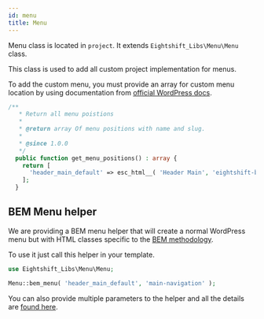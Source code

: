 ```yaml
---
id: menu
title: Menu
---
```


Menu class is located in `project`. It extends `Eightshift_Libs\Menu\Menu` class.

This class is used to add all custom project implementation for menus.

To add the custom menu, you must provide an array for custom menu location by using documentation from [official WordPress docs](https://developer.wordpress.org/reference/functions/register_nav_menus/).

```php
/**
   * Return all menu poistions
   *
   * @return array Of menu positions with name and slug.
   *
   * @since 1.0.0
   */
  public function get_menu_positions() : array {
    return [
      'header_main_default' => esc_html__( 'Header Main', 'eightshift-boilerplate' ),
    ];
  }
```

## BEM Menu helper

We are providing a BEM menu helper that will create a normal WordPress menu but with HTML classes specific to the [BEM methodology](http://getbem.com/).

To use it just call this helper in your template.

```PHP
use Eightshift_Libs\Menu\Menu;

Menu::bem_menu( 'header_main_default', 'main-navigation' );
```

You can also provide multiple parameters to the helper and all the details are [found here](https://github.com/infinum/eightshift-libs/blob/404aeab50beef38f788c864d7c0312858b097e81/src/menu/class-menu.php#L69).
